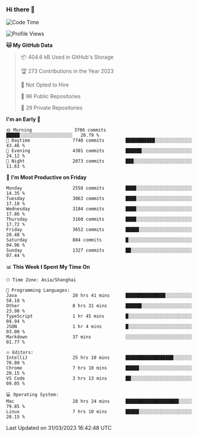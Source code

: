### Hi there 👋

<!--
**qbosen/qbosen** is a ✨ _special_ ✨ repository because its `README.md` (this file) appears on your GitHub profile.

Here are some ideas to get you started:

- 🔭 I’m currently working on ...
- 🌱 I’m currently learning ...
- 👯 I’m looking to collaborate on ...
- 🤔 I’m looking for help with ...
- 💬 Ask me about ...
- 📫 How to reach me: ...
- 😄 Pronouns: ...
- ⚡ Fun fact: ...
-->

<!--START_SECTION:waka-->
![Code Time](http://img.shields.io/badge/Code%20Time-1%2C773%20hrs%208%20mins-blue)

![Profile Views](http://img.shields.io/badge/Profile%20Views-3-blue)

**🐱 My GitHub Data** 

> 📦 404.6 kB Used in GitHub's Storage 
 > 
> 🏆 273 Contributions in the Year 2023
 > 
> 🚫 Not Opted to Hire
 > 
> 📜 96 Public Repositories 
 > 
> 🔑 29 Private Repositories 
 > 
**I'm an Early 🐤** 

```text
🌞 Morning                3706 commits        █████░░░░░░░░░░░░░░░░░░░░   20.79 % 
🌆 Daytime                7748 commits        ███████████░░░░░░░░░░░░░░   43.46 % 
🌃 Evening                4301 commits        ██████░░░░░░░░░░░░░░░░░░░   24.12 % 
🌙 Night                  2073 commits        ███░░░░░░░░░░░░░░░░░░░░░░   11.63 % 
```
📅 **I'm Most Productive on Friday** 

```text
Monday                   2558 commits        ████░░░░░░░░░░░░░░░░░░░░░   14.35 % 
Tuesday                  3063 commits        ████░░░░░░░░░░░░░░░░░░░░░   17.18 % 
Wednesday                3184 commits        ████░░░░░░░░░░░░░░░░░░░░░   17.86 % 
Thursday                 3160 commits        ████░░░░░░░░░░░░░░░░░░░░░   17.72 % 
Friday                   3652 commits        █████░░░░░░░░░░░░░░░░░░░░   20.48 % 
Saturday                 884 commits         █░░░░░░░░░░░░░░░░░░░░░░░░   04.96 % 
Sunday                   1327 commits        ██░░░░░░░░░░░░░░░░░░░░░░░   07.44 % 
```


📊 **This Week I Spent My Time On** 

```text
🕑︎ Time Zone: Asia/Shanghai

💬 Programming Languages: 
Java                     20 hrs 41 mins      ███████████████░░░░░░░░░░   58.18 % 
Other                    8 hrs 31 mins       ██████░░░░░░░░░░░░░░░░░░░   23.98 % 
TypeScript               1 hr 45 mins        █░░░░░░░░░░░░░░░░░░░░░░░░   04.94 % 
JSON                     1 hr 4 mins         █░░░░░░░░░░░░░░░░░░░░░░░░   03.00 % 
Markdown                 37 mins             ░░░░░░░░░░░░░░░░░░░░░░░░░   01.77 % 

🔥 Editors: 
IntelliJ                 25 hrs 10 mins      ██████████████████░░░░░░░   70.80 % 
Chrome                   7 hrs 10 mins       █████░░░░░░░░░░░░░░░░░░░░   20.15 % 
VS Code                  3 hrs 13 mins       ██░░░░░░░░░░░░░░░░░░░░░░░   09.05 % 

💻 Operating System: 
Mac                      28 hrs 24 mins      ████████████████████░░░░░   79.85 % 
Linux                    7 hrs 10 mins       █████░░░░░░░░░░░░░░░░░░░░   20.15 % 
```


 Last Updated on 31/03/2023 16:42:48 UTC
<!--END_SECTION:waka-->
